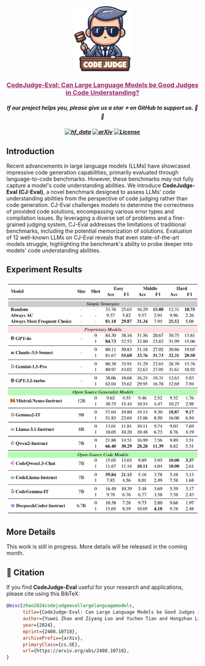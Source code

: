 <p align="center">
    <img src="logo.png" width="150" style="margin-bottom: 0.2;"/>
<p>

<h3 align="center"><a href="" style="color:#9C276A">
CodeJudge-Eval:  Can Large Language Models be Good Judges in Code Understanding?</a></h3>
<h5 align="center"> If our project helps you, please give us a star ⭐ on GitHub to support us. 🙏🙏 </h2>

<h5 align="center">

[![hf_data](https://img.shields.io/badge/🤗-Datasets-9C276A.svg)](https://huggingface.co/datasets/CodeResearch/CodeJudge-Eval)
[![arXiv](https://img.shields.io/badge/Arxiv-2408.10718-AD1C18.svg?logo=arXiv)](https://arxiv.org/abs/2408.10718)
[![License](https://img.shields.io/badge/License-MIT-yellow)](https://github.com/CodeLLM-Research/CodeJudge-Eval/LICENSE.txt) 

</h5>

## Introduction

Recent advancements in large language models (LLMs) have showcased impressive code generation capabilities, primarily evaluated through language-to-code benchmarks. However, these benchmarks may not fully capture a model's code understanding abilities. We introduce **CodeJudge-Eval (CJ-Eval)**, a novel benchmark designed to assess LLMs' code understanding abilities from the perspective of code judging rather than code generation. CJ-Eval challenges models to determine the correctness of provided code solutions, encompassing various error types and compilation issues. By leveraging a diverse set of problems and a fine-grained judging system, CJ-Eval addresses the limitations of traditional benchmarks, including the potential memorization of solutions. Evaluation of 12 well-known LLMs on CJ-Eval reveals that even state-of-the-art models struggle, highlighting the benchmark's ability to probe deeper into models' code understanding abilities.

## Experiment Results

<p align="center">
    <img src="experiments.png" width="1550" style="margin-bottom: 0.2;"/>
<p>

## More Details

This work is still in progress. More details will be released in the coming month.

## 📑 Citation

If you find **CodeJudge-Eval** useful for your research and applications, please cite using this BibTeX:
```bibtex
@misc{zhao2024codejudgeevallargelanguagemodels,
      title={CodeJudge-Eval: Can Large Language Models be Good Judges in Code Understanding?}, 
      author={Yuwei Zhao and Ziyang Luo and Yuchen Tian and Hongzhan Lin and Weixiang Yan and Annan Li and Jing Ma},
      year={2024},
      eprint={2408.10718},
      archivePrefix={arXiv},
      primaryClass={cs.SE},
      url={https://arxiv.org/abs/2408.10718}, 
}
```